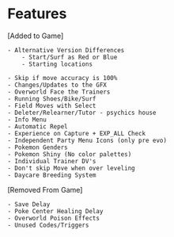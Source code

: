 # Features

[Added to Game]

    - Alternative Version Differences
	    - Start/Surf as Red or Blue
	    - Starting locations

	- Skip if move accuracy is 100%
	- Changes/Updates to the GFX
	- Overworld Face the Trainers
	- Running Shoes/Bike/Surf
	- Field Moves with Select
	- Deleter/Relearner/Tutor - psychics house
	- Info Menu
	- Automatic Repel
	- Experience on Capture + EXP_ALL Check
	- Independent Party Menu Icons (only pre evo)
	- Pokemon Genders
	- Pokemon Shiny (No color palettes)
	- Individual Trainer DV's
	- Don't skip Move when over leveling
	- Daycare Breeding System

[Removed From Game]

	- Save Delay
	- Poke Center Healing Delay
	- Overworld Poison Effects
	- Unused Codes/Triggers
